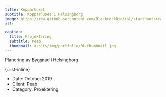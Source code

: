 ```yaml
---
title: Kopparhuset
subtitle: Kopparhuset i Helsingborg
image: https://raw.githubusercontent.com/BlackrockDigital/startbootstrap-agency/master/src/assets/img/portfolio/04-full.jpg
alt: 

caption:
  title: Projektering
  subtitle: Peab
  thumbnail: assets/img/portfolio/04-thumbnail.jpg
---
```

Planering av Byggnad i Helsingborg

{:.list-inline}
- Date: October 2019
- Client: Peab
- Category: Projektering

